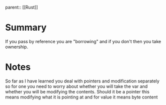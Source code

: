 ---
---
parent:: [[Rust]]

# Summary
If you pass by reference you are "borrowing" and if you don't then you take ownership.

# Notes
So far as I have learned you deal with pointers and modification separately so for one you need to worry about whether you will take the var and whether you will be modifying the contents. Should it be a pointer this means modifying what it is pointing at and for value it means byte content
